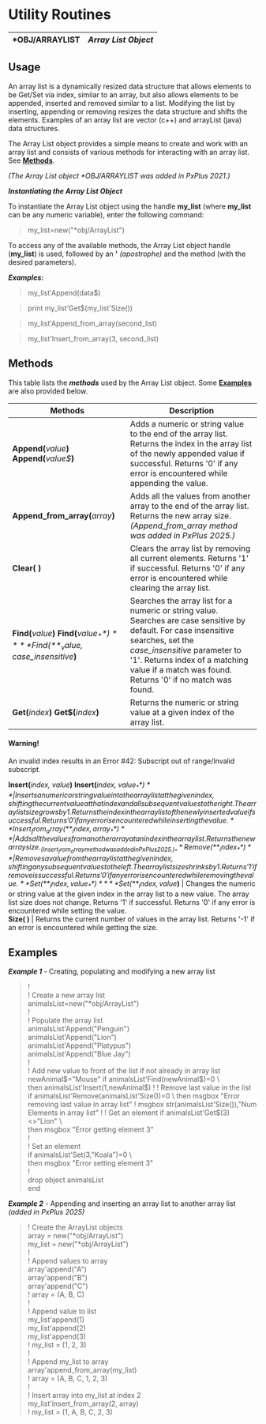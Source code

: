 # Utility Routines

***OBJ/ARRAYLIST** |  **_Array List Object_**  
---|---  
  
## Usage

An array list is a dynamically resized data structure that allows elements to be Get/Set via index, similar to an array, but also allows elements to be appended, inserted and removed similar to a list. Modifying the list by inserting, appending or removing resizes the data structure and shifts the elements. Examples of an array list are vector (c++) and arrayList (java) data structures.

The Array List object provides a simple means to create and work with an array list and consists of various methods for interacting with an array list. See **[Methods](obj_arraylist.htm#methods)**.

_(The Array List object *OBJ/ARRAYLIST was added in PxPlus 2021.)_

**_Instantiating the Array List Object_**

To instantiate the Array List object using the handle **my_list** (where **my_list** can be any numeric variable), enter the following command:

> my_list=new("*obj/ArrayList")

To access any of the available methods, the Array List object handle (**my_list**) is used, followed by an **'**  _(apostrophe)_ and the method (with the desired parameters).

**_Examples:_**

> my_list'Append(data$)

> print my_list'Get$(my_list'Size())

> my_list'Append_from_array(second_list)

> my_list'Insert_from_array(3, second_list)

##  Methods

This table lists the **_methods_** used by the Array List object. Some **[Examples](obj_arraylist.htm#example)** are also provided below.

**Methods** |  **Description**  
---|---  
**Append(**_value_**)** **Append(**_value$_**)** |  Adds a numeric or string value to the end of the array list. Returns the index in the array list of the newly appended value if successful. Returns '0' if any error is encountered while appending the value.  
**Append_from_array(**_array_**)** |  Adds all the values from another array to the end of the array list. Returns the new array size. _(Append_from_array method was added in PxPlus 2025.)_  
**Clear( )** |  Clears the array list by removing all current elements. Returns '1' if successful. Returns '0' if any error is encountered while clearing the array list.  
**Find(**_value_**)** **Find(**_value$_**)** **Find(**_value$, case_insensitive_**)** |  Searches the array list for a numeric or string value. Searches are case sensitive by default. For case insensitive searches, set the _case_insensitive_ parameter to '1'. Returns index of a matching value if a match was found. Returns '0' if no match was found.  
**Get(**_index_**)** **Get$(**_index_**)** |  Returns the numeric or string value at a given index of the array list.

#### **Warning!**  
An invalid index results in an Error #42: Subscript out of range/Invalid subscript.  
  
**Insert(**_index, value_**)** **Insert(**_index, value$_**)** |  Inserts a numeric or string value into the array list at the given index, shifting the current value at that index and all subsequent values to the right. The array list size grows by 1. Returns the index in the array list of the newly inserted value if successful. Returns '0' if any error is encountered while inserting the value.  
**Insert_from_array(**_index, array_**)** |  Adds all the values from another array at an index in the array list. Returns the new array size. _(Insert_from_array method was added in PxPlus 2025.)_  
**Remove(**_index_**)** |  Removes a value from the array list at the given index, shifting any subsequent values to the left. The array list size shrinks by 1. Returns '1' if remove is successful. Returns '0' if any error is encountered while removing the value.  
**Set(**_index, value_**)** **Set(**_index, value$_**)** |  Changes the numeric or string value at the given index in the array list to a new value. The array list size does not change. Returns '1' if successful. Returns '0' if any error is encountered while setting the value.  
**Size( )** |  Returns the current number of values in the array list. Returns '-1' if an error is encountered while getting the size.  
  
##  Examples

**_Example 1_** \- Creating, populating and modifying a new array list

> !  
>  ! Create a new array list  
>  animalsList=new("*obj/ArrayList")  
>  !  
>  ! Populate the array list  
>  animalsList'Append("Penguin")  
>  animalsList'Append("Lion")  
>  animalsList'Append("Platypus")  
>  animalsList'Append("Blue Jay")  
>  !  
>  ! Add new value to front of the list if not already in array list  
>  newAnimal$="Mouse"  
>  if animalsList'Find(newAnimal$)=0 \  
>  then animalsList'Insert(1,newAnimal$)  
>  !  
>  ! Remove last value in the list  
>  if animalsList'Remove(animalsList'Size())=0 \  
>  then msgbox "Error removing last value in array list"  
>  !  
>  msgbox str(animalsList'Size()),"Num Elements in array list"  
>  !  
>  ! Get an element  
>  if animalsList'Get$(3)<>"Lion" \  
>  then msgbox "Error getting element 3"  
>  !  
>  ! Set an element  
>  if animalsList'Set(3,"Koala")=0 \  
>  then msgbox "Error setting element 3"  
>  !  
>  drop object animalsList  
>  end

**_Example 2_** \- Appending and inserting an array list to another array list _(added in PxPlus 2025)_

> ! Create the ArrayList objects  
>  array = new("*obj/ArrayList")  
> my_list = new("*obj/ArrayList")  
>  !  
>  ! Append values to array  
> array'append("A")  
> array'append("B")  
> array'append("C")  
>  ! array = (A, B, C)  
>  !  
>  ! Append value to list  
> my_list'append(1)  
> my_list'append(2)  
> my_list'append(3)  
>  ! my_list = (1, 2, 3)  
>  !  
>  ! Append my_list to array  
> array'append_from_array(my_list)  
>  ! array = (A, B, C, 1, 2, 3)  
>  !  
>  ! Insert array into my_list at index 2  
> my_list'insert_from_array(2, array)  
>  ! my_list = (1, A, B, C, 2, 3)
